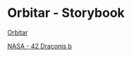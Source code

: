 # Orbitar - Storybook 

[Orbitar](https://en.wikipedia.org/wiki/42_Draconis_b)

[NASA - 42 Draconis b](https://exoplanets.nasa.gov/exoplanet-catalog/6997/42-draconis-b/)

